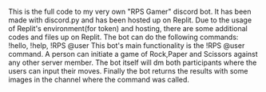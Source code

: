 This is the full code to my very own "RPS Gamer" discord bot.
It has been made with discord.py and has been hosted up on Replit.
Due to the usage of Replit's environment(for token) and hosting, there are some additional codes and files up on Replit.
The bot can do the following commands: !hello, !help, !RPS @user
This bot's main functionality is the !RPS @user command. A person can initiate a game of Rock,Paper and Scissors against any other server member. The bot itself will dm both participants where the users can input their moves. Finally the bot returns the results with some images in the channel where the command was called.
